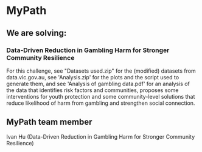 # MyPath

## We are solving:
### Data-Driven Reduction in Gambling Harm for Stronger Community Resilience
For this challenge, see "Datasets used.zip" for the (modified) datasets from data.vic.gov.au, see 'Analysis.zip' for the plots and the script used to generate them, and see 'Analysis of gambling data.pdf' for an analysis of the data that identifies risk factors and communities, proposes some interventions for youth protection and some community-level solutions that reduce likelihood of harm from gambling and strengthen social connection. 

## MyPath team member
Ivan Hu (Data-Driven Reduction in Gambling Harm for Stronger Community Resilience)
